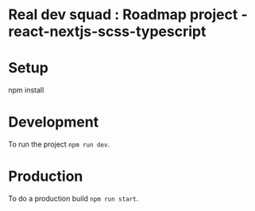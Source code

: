 # Real dev squad : Roadmap project - react-nextjs-scss-typescript

# Setup

npm install

# Development

To run the project `npm run dev`.

# Production

To do a production build `npm run start`.
